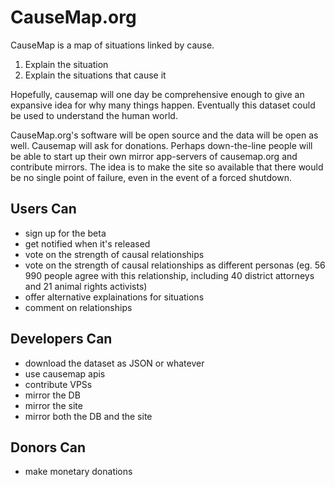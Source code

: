 CauseMap.org
============

CauseMap is a map of situations linked by cause.

1. Explain the situation
2. Explain the situations that cause it


Hopefully, causemap will one day be comprehensive enough to give an expansive idea for why many things happen. Eventually this dataset could be used to understand the human world.

CauseMap.org's software will be open source and the data will be open as well. Causemap will ask for donations. Perhaps down-the-line people will be able to start up their own mirror app-servers of causemap.org and contribute mirrors. The idea is to make the site so available that there would be no single point of failure, even in the event of a forced shutdown.


Users Can
---------

- sign up for the beta
- get notified when it's released
- vote on the strength of causal relationships
- vote on the strength of causal relationships as different personas (eg. 56 990 people agree with this relationship, including 40 district attorneys and 21 animal rights activists)
- offer alternative explainations for situations
- comment on relationships


Developers Can
--------------

- download the dataset as JSON or whatever
- use causemap apis
- contribute VPSs
- mirror the DB
- mirror the site
- mirror both the DB and the site


Donors Can
----------

- make monetary donations